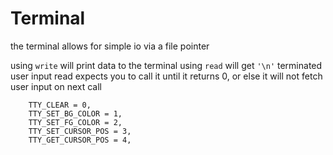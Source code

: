 
# Terminal

the terminal allows for simple io via a file pointer

using `write` will print data to the terminal
using `read` will get `'\n'` terminated user input
    read expects you to call it until it returns 0, or else it will not fetch user input on next call

```
    TTY_CLEAR = 0,
    TTY_SET_BG_COLOR = 1,
    TTY_SET_FG_COLOR = 2,
    TTY_SET_CURSOR_POS = 3,
    TTY_GET_CURSOR_POS = 4,
```
